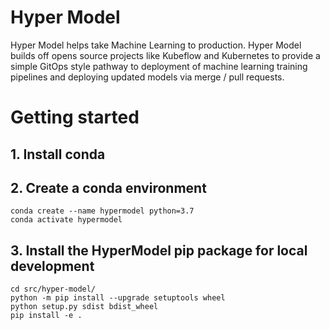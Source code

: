 # Hyper Model

Hyper Model helps take Machine Learning to production. Hyper Model builds off opens source projects like Kubeflow and Kubernetes to provide a simple GitOps style pathway to deployment of machine learning training pipelines and deploying updated models via merge / pull requests.

# Getting started

## 1. Install conda

## 2. Create a conda environment

```
conda create --name hypermodel python=3.7
conda activate hypermodel
```

## 3. Install the HyperModel pip package for local development

```
cd src/hyper-model/
python -m pip install --upgrade setuptools wheel
python setup.py sdist bdist_wheel
pip install -e .
```
